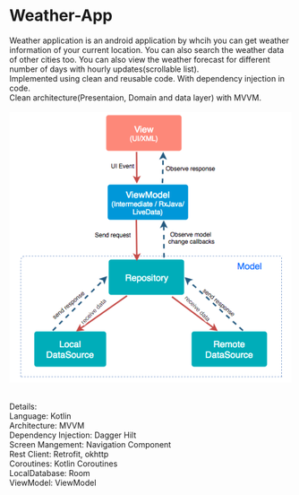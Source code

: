 # Weather-App
Weather application is an android application by whcih you can get weather information of your current location. You can also search the weather data of other cities too. You can also view the weather forecast for different number of days with hourly updates(scrollable list). <br />
Implemented using clean and reusable code. With dependency injection in code. <br />
Clean architecture(Presentaion, Domain and data layer) with MVVM.<br />
<br />
![alt text](https://github.com/alishahbaz659/Weather-App/blob/main/Diagram/Architecture%20Diagram.png)

<br />
Details:<br />
Language: Kotlin <br />
Architecture: MVVM<br />
Dependency Injection: Dagger Hilt<br />
Screen Mangement: Navigation Component<br />
Rest Client: Retrofit, okhttp<br />
Coroutines: Kotlin Coroutines<br />
LocalDatabase: Room<br />
ViewModel: ViewModel <br />

